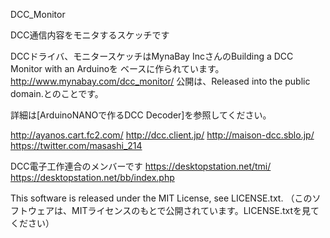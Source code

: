 DCC_Monitor

DCC通信内容をモニタするスケッチです

DCCドライバ、モニタースケッチはMynaBay IncさんのBuilding a DCC Monitor with an Arduinoを
ベースに作られています。
http://www.mynabay.com/dcc_monitor/
公開は、Released into the public domain.とのことです。


詳細は[ArduinoNANOで作るDCC Decoder]を参照してください。

http://ayanos.cart.fc2.com/ http://dcc.client.jp/ http://maison-dcc.sblo.jp/ https://twitter.com/masashi_214

DCC電子工作連合のメンバーです
https://desktopstation.net/tmi/ https://desktopstation.net/bb/index.php

This software is released under the MIT License, see LICENSE.txt.
（このソフトウェアは、MITライセンスのもとで公開されています。LICENSE.txtを見てください）
